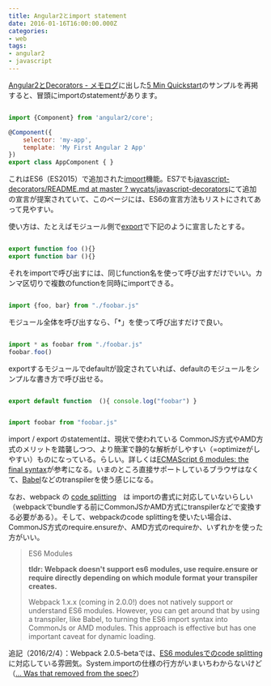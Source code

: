 ```yaml
---
title: Angular2とimport statement
date: 2016-01-16T16:00:00.000Z
categories:
- web
tags:
- angular2
- javascript
---
```

[Angular2とDecorators - メモログ](/blog//2016/01/angular2_with_decorators/)に出した[5 Min Quickstart](https://angular.io/docs/ts/latest/quickstart.html)のサンプルを再掲すると、冒頭にimportのstatementがあります。

<!-- more -->

```javascript

import {Component} from 'angular2/core';

@Component({
    selector: 'my-app',
    template: 'My First Angular 2 App'
})
export class AppComponent { }

```

これはES6（ES2015）で追加された[import](https://developer.mozilla.org/en-US/docs/Web/JavaScript/Reference/Statements/import)機能。ES7でも[javascript-decorators/README.md at master ? wycats/javascript-decorators](https://github.com/leebyron/ecmascript-more-export-from)にて追加の宣言が提案されていて、このページには、ES6の宣言方法もリストにされてあって見やすい。

使い方は、たとえばモジュール側で[export](https://developer.mozilla.org/en-US/docs/Web/JavaScript/Reference/Statements/export)で下記のように宣言したとする。

```javascript

export function foo (){}
export function bar (){}

```

それをimportで呼び出すには、同じfunction名を使って呼び出すだけでいい。カンマ区切りで複数のfunctionを同時にimportできる。

```javascript

import {foo, bar} from "./foobar.js"

```

モジュール全体を呼び出すなら、「*」を使って呼び出すだけで良い。

```javascript

import * as foobar from "./foobar.js"
foobar.foo()

```

exportするモジュールでdefaultが設定されていれば、defaultのモジュールをシンプルな書き方で呼び出せる。

```javascript

export default function  (){ console.log("foobar") }

```

```javascript

import foobar from "foobar.js"

```

import / export のstatementは、現状で使われている CommonJS方式やAMD方式のメリットを踏襲しつつ、より簡潔で静的な解析がしやすい（=optimizeがしやすい）ものになっている。らしい。詳しくは[ECMAScript 6 modules: the final syntax](http://www.2ality.com/2014/09/es6-modules-final.html)が参考になる。いまのところ直接サポートしているブラウザはなくて、[Babel](https://babeljs.io/docs/learn-es2015/#modules)などのtranspilerを使う感じになる。

なお、webpack の [code splitting](https://webpack.github.io/docs/code-splitting.html#es6-modules)　は importの書式に対応していないらしい（webpackでbundleする前にCommonJSかAMD方式にtranspilerなどで変換する必要がある）。そして、webpackのcode splittingを使いたい場合は、CommonJS方式のrequire.ensureか、AMD方式のrequireか、いずれかを使った方がいい。

> ES6 Modules
> 
> **tldr: Webpack doesn't support es6 modules, use require.ensure or require directly depending on which module format your transpiler creates.**
> 
> Webpack 1.x.x (coming in 2.0.0!) does not natively support or understand ES6 modules. However, you can get around that by using a transpiler, like Babel, to turning the ES6 import syntax into CommonJs or AMD modules. This approach is effective but has one important caveat for dynamic loading.

追記（2016/2/4）：Webpack 2.0.5-betaでは、[ES6 modulesでのcode splitting](https://gist.github.com/sokra/27b24881210b56bbaff7#es6-modules)に対応している雰囲気。System.importの仕様の行方がいまいちわからないけど（[... Was that removed from the spec?](http://www.2ality.com/2014/09/es6-modules-final.html#comment-2217202273)）
